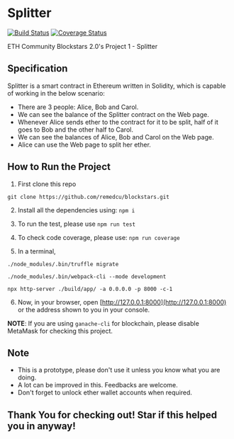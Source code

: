 # Splitter
[![Build Status](https://travis-ci.com/remedcu/Splitter.svg?branch=master)](https://travis-ci.com/remedcu/Splitter) [![Coverage Status](https://coveralls.io/repos/github/remedcu/Splitter/badge.svg?branch=master)](https://coveralls.io/github/remedcu/Splitter?branch=master)

ETH Community Blockstars 2.0's Project 1 - Splitter

## Specification

Splitter is a smart contract in Ethereum written in Solidity, which is capable of working in the below scenario:

- There are 3 people: Alice, Bob and Carol.
- We can see the balance of the Splitter contract on the Web page.
- Whenever Alice sends ether to the contract for it to be split, half of it goes to Bob and the other half to Carol.
- We can see the balances of Alice, Bob and Carol on the Web page.
- Alice can use the Web page to split her ether.

## How to Run the Project

1. First clone this repo

`git clone https://github.com/remedcu/blockstars.git`

2. Install all the dependencies using: `npm i`

3. To run the test, please use `npm run test`

4. To check code coverage, please use: `npm run coverage`

5. In a terminal,

```
./node_modules/.bin/truffle migrate

./node_modules/.bin/webpack-cli --mode development

npx http-server ./build/app/ -a 0.0.0.0 -p 8000 -c-1
```

6. Now, in your browser, open [http://127.0.0.1:8000](http://127.0.0.1:8000) or the address shown to you in your console.

**NOTE**: If you are using `ganache-cli` for blockchain, please disable MetaMask for checking this project.

## Note

- This is a prototype, please don't use it unless you know what you are doing.
- A lot can be improved in this. Feedbacks are welcome.
- Don't forget to unlock ether wallet accounts when required.

## Thank You for checking out! Star if this helped you in anyway!